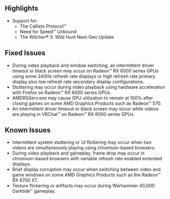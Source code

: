 ## Highlights

* Support for:
	+ The Callisto Protocol™
	+ Need for Speed™ Unbound
	+ The Witcher® 3: Wild Hunt Next-Gen Update

## Fixed Issues

* During video playback and window switching, an intermittent driver timeout or black screen may occur on Radeon™ RX 6000 series GPUs using some 240Hz refresh rate displays or high refresh rate primary display plus low refresh rate secondary display configurations.
* Stuttering may occur during video playback using hardware acceleration with Firefox on Radeon™ RX 6000 series GPUs.
* AMDRSServ.exe may cause GPU utilization to remain at 100% after closing games on some AMD Graphics Products such as Radeon™ 570.
* An intermittent driver timeout or black screen may occur while videos are playing in VRChat™ on Radeon™ RX 6000 series GPUs.

## Known Issues

* Intermittent system stuttering or UI flickering may occur when two videos are simultaneously playing using chromium-based browsers.
* During video playback and gameplay, frame drop may occur in chromium-based browsers with variable refresh rate enabled extended displays.
* Brief display corruption may occur when switching between video and game windows on some AMD Graphics Products such as the Radeon™ RX 6700 XT.
* Texture flickering or artifacts may occur during Warhammer 40,000: Darktide™ gameplay.

